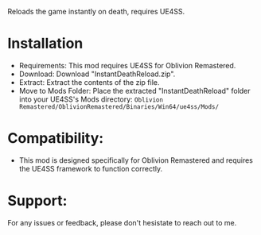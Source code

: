 Reloads the game instantly on death, requires UE4SS.

# Installation 
- Requirements: This mod requires UE4SS for Oblivion Remastered.
- Download: Download "InstantDeathReload.zip".
- Extract: Extract the contents of the zip file.
- Move to Mods Folder: Place the extracted "InstantDeathReload" folder into your UE4SS's Mods directory:
`Oblivion Remastered/OblivionRemastered/Binaries/Win64/ue4ss/Mods/`

# Compatibility:
- This mod is designed specifically for Oblivion Remastered and requires the UE4SS framework to function correctly.

# Support:
For any issues or feedback, please don't hesistate to reach out to me.
